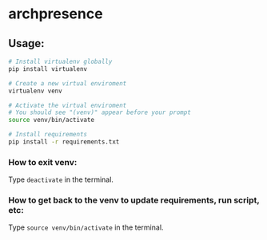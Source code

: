 # archpresence

## Usage:
```sh
# Install virtualenv globally
pip install virtualenv

# Create a new virtual enviroment
virtualenv venv

# Activate the virtual enviroment
# You should see "(venv)" appear before your prompt
source venv/bin/activate

# Install requirements
pip install -r requirements.txt
```

### How to exit venv:
Type `deactivate` in the terminal.

### How to get back to the venv to update requirements, run script, etc:
Type `source venv/bin/activate` in the terminal.
